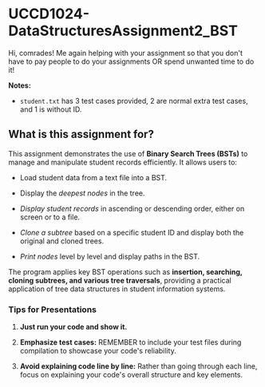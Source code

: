 # UCCD1024-DataStructuresAssignment2_BST

Hi, comrades! Me again helping with your assignment so that you don't have to pay people to do your assignments OR spend unwanted time to do it!

**Notes:**
- `student.txt` has 3 test cases provided, 2 are normal extra test cases, and 1 is without ID.

## **What is this assignment for?**

This assignment demonstrates the use of **Binary Search Trees (BSTs)** to manage and manipulate student records efficiently. It allows users to:

- Load student data from a text file into a BST.

- Display the _deepest nodes_ in the tree.

- _Display student records_ in ascending or descending order, either on screen or to a file.

- _Clone a subtree_ based on a specific student ID and display both the original and cloned trees.

- _Print nodes_ level by level and display paths in the BST.

The program applies key BST operations such as **insertion, searching, cloning subtrees, and various tree traversals**, providing a practical application of tree data structures in student information systems.

### **Tips for Presentations**

1. **Just run your code and show it.**

2. **Emphasize test cases:** REMEMBER to include your test files during compilation to showcase your code's reliability.

3. **Avoid explaining code line by line:** Rather than going through each line, focus on explaining your code's overall structure and key elements.




